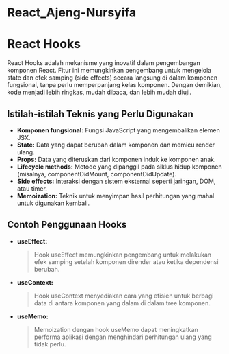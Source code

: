 # React_Ajeng-Nursyifa

# React Hooks

React Hooks adalah mekanisme yang inovatif dalam pengembangan komponen React. Fitur ini memungkinkan pengembang untuk mengelola state dan efek samping (side effects) secara langsung di dalam komponen fungsional, tanpa perlu memperpanjang kelas komponen. Dengan demikian, kode menjadi lebih ringkas, mudah dibaca, dan lebih mudah diuji.

## Istilah-istilah Teknis yang Perlu Digunakan

- **Komponen fungsional:** Fungsi JavaScript yang mengembalikan elemen JSX.
- **State:** Data yang dapat berubah dalam komponen dan memicu render ulang.
- **Props:** Data yang diteruskan dari komponen induk ke komponen anak.
- **Lifecycle methods:** Metode yang dipanggil pada siklus hidup komponen (misalnya, componentDidMount, componentDidUpdate).
- **Side effects:** Interaksi dengan sistem eksternal seperti jaringan, DOM, atau timer.
- **Memoization:** Teknik untuk menyimpan hasil perhitungan yang mahal untuk digunakan kembali.

## Contoh Penggunaan Hooks

- **useEffect:**

  > Hook useEffect memungkinkan pengembang untuk melakukan efek samping setelah komponen dirender atau ketika dependensi berubah.

- **useContext:**

  > Hook useContext menyediakan cara yang efisien untuk berbagi data di antara komponen yang dalam di dalam tree komponen.

- **useMemo:**
  > Memoization dengan hook useMemo dapat meningkatkan performa aplikasi dengan menghindari perhitungan ulang yang tidak perlu.
